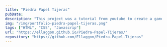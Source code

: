 ```yaml
---
title: "Piedra Papel Tijeras"
pubDate: 
description: "This project was a tutorial from youtube to create a game with functions, DOM headling and cool styles"
img: "/img/portfolio-piedra-papel-tijeras.png"
tags: ["HTML", "CSS", "Javascrip"]
url: "https://ellaggon.github.io/Piedra-Papel-Tijeras/"
repository: "https://github.com/Ellaggon/Piedra-Papel-Tijeras"
---
```


